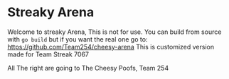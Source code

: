 # Streaky Arena
Welcome to streaky Arena,
This is not for use.
You can build from source with `go build`
but if you want the real one go to: https://github.com/Team254/cheesy-arena
This is customized version made for Team Streak 7067

All The right are going to The Cheesy Poofs, Team 254